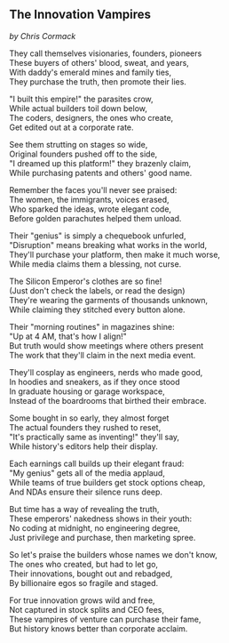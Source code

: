 ## The Innovation Vampires
*by Chris Cormack*

They call themselves visionaries, founders, pioneers\
These buyers of others' blood, sweat, and years,\
With daddy's emerald mines and family ties,\
They purchase the truth, then promote their lies.

"I built this empire!" the parasites crow,\
While actual builders toil down below,\
The coders, designers, the ones who create,\
Get edited out at a corporate rate.

See them strutting on stages so wide,\
Original founders pushed off to the side,\
"I dreamed up this platform!" they brazenly claim,\
While purchasing patents and others' good name.

Remember the faces you'll never see praised:\
The women, the immigrants, voices erased,\
Who sparked the ideas, wrote elegant code,\
Before golden parachutes helped them unload.

Their "genius" is simply a chequebook unfurled,\
"Disruption" means breaking what works in the world,\
They'll purchase your platform, then make it much worse,\
While media claims them a blessing, not curse.

The Silicon Emperor's clothes are so fine!\
(Just don't check the labels, or read the design)\
They're wearing the garments of thousands unknown,\
While claiming they stitched every button alone.

Their "morning routines" in magazines shine:\
"Up at 4 AM, that's how I align!"\
But truth would show meetings where others present\
The work that they'll claim in the next media event.

They'll cosplay as engineers, nerds who made good,\
In hoodies and sneakers, as if they once stood\
In graduate housing or garage workspace,\
Instead of the boardrooms that birthed their embrace.

Some bought in so early, they almost forget\
The actual founders they rushed to reset,\
"It's practically same as inventing!" they'll say,\
While history's editors help their display.

Each earnings call builds up their elegant fraud:\
"My genius" gets all of the media applaud,\
While teams of true builders get stock options cheap,\
And NDAs ensure their silence runs deep.

But time has a way of revealing the truth,\
These emperors' nakedness shows in their youth:\
No coding at midnight, no engineering degree,\
Just privilege and purchase, then marketing spree.

So let's praise the builders whose names we don't know,\
The ones who created, but had to let go,\
Their innovations, bought out and rebadged,\
By billionaire egos so fragile and staged.

For true innovation grows wild and free,\
Not captured in stock splits and CEO fees,\
These vampires of venture can purchase their fame,\
But history knows better than corporate acclaim.